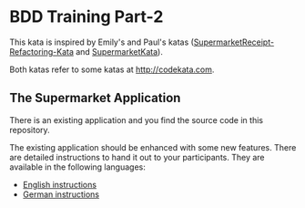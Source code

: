 # BDD Training Part-2 
This kata is inspired by Emily's and Paul's katas ([SupermarketReceipt-Refactoring-Kata](https://github.com/emilybache/SupermarketReceipt-Refactoring-Kata) and [SupermarketKata](https://github.com/paulroho/SupermarketKata)).

Both katas refer to some katas at http://codekata.com. 

## The Supermarket Application
There is an existing application and you find the source code in this repository.

The existing application should be enhanced with some new features. There are detailed instructions to hand it out to your participants. They are available in the following languages:

- [English instructions](InstructionsEN.md)
- [German instructions](InstructionsDE.md)
